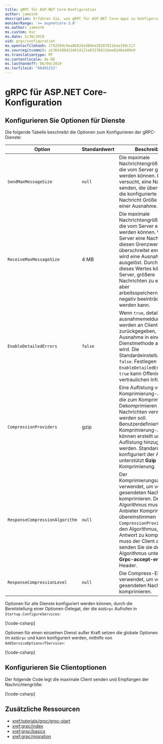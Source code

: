 ```yaml
---
title: gRPC für ASP.NET Core-Konfiguration
author: jamesnk
description: Erfahren Sie, wie gRPC für ASP.NET Core-apps zu konfigurieren.
monikerRange: '>= aspnetcore-3.0'
ms.author: jamesnk
ms.custom: mvc
ms.date: 5/30/2019
uid: grpc/configuration
ms.openlocfilehash: 1f8250dc9aa8b82da384ee28287011baa19dc11f
ms.sourcegitcommit: a1364109d11d414121a6337b611bee61d6e489e9
ms.translationtype: MT
ms.contentlocale: de-DE
ms.lasthandoff: 06/04/2019
ms.locfileid: "66491232"
---
```

# <a name="grpc-for-aspnet-core-configuration"></a>gRPC für ASP.NET Core-Konfiguration

## <a name="configure-services-options"></a>Konfigurieren Sie Optionen für Dienste

Die folgende Tabelle beschreibt die Optionen zum Konfigurieren der gRPC-Dienste:

| Option | Standardwert | Beschreibung |
| ------ | ------------- | ----------- |
| `SendMaxMessageSize` | `null` | Die maximale Nachrichtengröße in Bytes, die vom Server gesendet werden können. Es wird versucht, eine Nachricht zu senden, die überschreitet die konfigurierte maximale Nachricht Größe führt zu einer Ausnahme. |
| `ReceiveMaxMessageSize` | 4 MB | Die maximale Nachrichtengröße in Bytes, die vom Server empfangen werden können. Wenn der Server eine Nachricht, die diesen Grenzwert überschreitet empfängt, wird eine Ausnahme ausgelöst. Durch Erhöhen dieses Wertes können den Server, größere Nachrichten zu empfangen, aber arbeitsspeichernutzung negativ beeinträchtigt werden kann. |
| `EnableDetailedErrors` | `false` | Wenn `true`, detaillierte ausnahmemeldungen werden an Clients zurückgegeben, wenn eine Ausnahme in einer Dienstmethode ausgelöst wird. Die Standardeinstellung ist `false`. Festlegen von `EnableDetailedErrors` zu `true` kann Offenlegung von vertraulichen Informationen. |
| `CompressionProviders` | gzip | Eine Auflistung von Komprimierung-Anbietern, die zum Komprimieren und Dekomprimieren von Nachrichten verwendet werden soll. Benutzerdefinierte Komprimierung-Anbieter können erstellt und der Auflistung hinzugefügt werden. Standardmäßig konfiguriert der Anbieter unterstützt **Gzip** Komprimierung. |
| `ResponseCompressionAlgorithm` | `null` | Der Komprimierungsalgorithmus verwendet, um vom Server gesendeten Nachrichten zu komprimieren. Der Algorithmus muss einen Anbieter Komprimierung in übereinstimmen `CompressionProviders`. Für den Algorithmus, um eine Antwort zu komprimieren, muss der Client angeben, senden Sie sie der Algorithmus unterstützt die **Grpc-accept-encoding** Header. |
| `ResponseCompressionLevel` | `null` | Die Compress-Ebene verwendet, um vom Server gesendeten Nachrichten zu komprimieren. |

Optionen für alle Dienste konfiguriert werden können, durch die Bereitstellung einer Optionen-Delegat, der die `AddGrpc` Aufrufen in `Startup.ConfigureServices`:

[!code-csharp[](~/grpc/configuration/sample/GrcpService/Startup.cs?name=snippet)]

Optionen für einen einzelnen Dienst außer Kraft setzen die globale Optionen im `AddGrpc` und kann konfiguriert werden, mithilfe von `AddServiceOptions<TService>`:

[!code-csharp[](~/grpc/configuration/sample/GrcpService/Startup2.cs?name=snippet)]

## <a name="configure-client-options"></a>Konfigurieren Sie Clientoptionen

Der folgende Code legt die maximale Client senden und Empfangen der Nachrichtengröße:

[!code-csharp[](~/grpc/configuration/sample/Program.cs?name=snippet&highlight=3-6)]

## <a name="additional-resources"></a>Zusätzliche Ressourcen

* <xref:tutorials/grpc/grpc-start>
* <xref:grpc/index>
* <xref:grpc/basics>
* <xref:grpc/migration>
